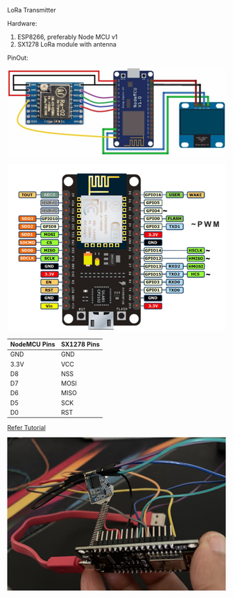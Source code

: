 LoRa Transmitter

Hardware:

1. ESP8266, preferably Node MCU v1
2. SX1278 LoRa module with antenna

PinOut:

![Transmitter Pinout](resources/SX1278-NodeMCU-Transmitter.jpg)

![ESP8266](resources/NodeMCUv1.0-pinout.jpg)

| NodeMCU Pins | SX1278 Pins |
| -------------- | ------------- |
| GND          | GND         |
| 3.3V         | VCC         |
| D8           | NSS         |
| D7           | MOSI        |
| D6           | MISO        |
| D5           | SCK         |
| D0           | RST         |

[Refer Tutorial](https://how2electronics.com/lora-sx1278-esp8266-transmitter-receiver/https:/)

![connections](resources/IMG_8244.jpg)
